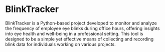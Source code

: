 # BlinkTracker
BlinkTracker is a Python-based project developed to monitor and analyze the frequency of employee eye blinks during office hours, offering insights into eye health and well-being in a professional setting. This tool is designed to be a simple yet effective means of collecting and recording blink data for individuals working on various projects.
